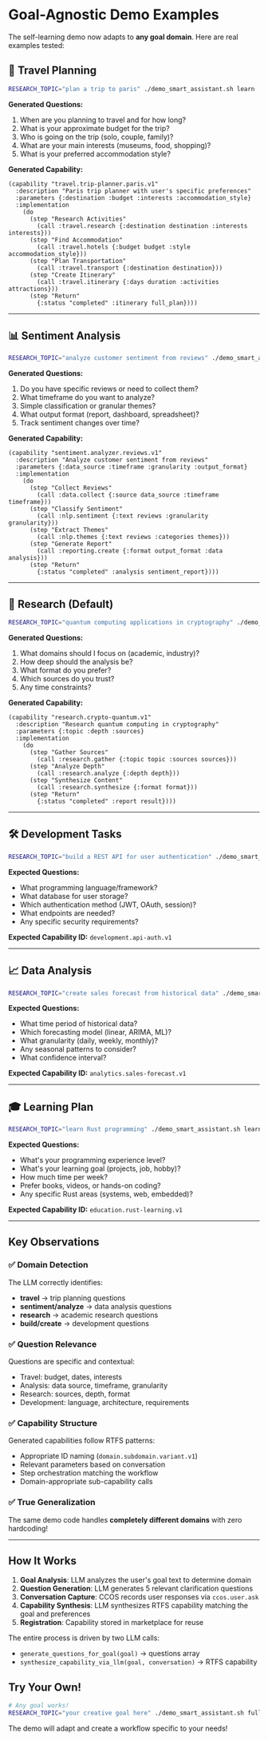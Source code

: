 # Goal-Agnostic Demo Examples

The self-learning demo now adapts to **any goal domain**. Here are real examples tested:

## 🧳 Travel Planning

```bash
RESEARCH_TOPIC="plan a trip to paris" ./demo_smart_assistant.sh learn
```

**Generated Questions:**
1. When are you planning to travel and for how long?
2. What is your approximate budget for the trip?
3. Who is going on the trip (solo, couple, family)?
4. What are your main interests (museums, food, shopping)?
5. What is your preferred accommodation style?

**Generated Capability:**
```rtfs
(capability "travel.trip-planner.paris.v1"
  :description "Paris trip planner with user's specific preferences"
  :parameters {:destination :budget :interests :accommodation_style}
  :implementation
    (do
      (step "Research Activities"
        (call :travel.research {:destination destination :interests interests}))
      (step "Find Accommodation"
        (call :travel.hotels {:budget budget :style accommodation_style}))
      (step "Plan Transportation"
        (call :travel.transport {:destination destination}))
      (step "Create Itinerary"
        (call :travel.itinerary {:days duration :activities attractions}))
      (step "Return"
        {:status "completed" :itinerary full_plan})))
```

---

## 📊 Sentiment Analysis

```bash
RESEARCH_TOPIC="analyze customer sentiment from reviews" ./demo_smart_assistant.sh learn
```

**Generated Questions:**
1. Do you have specific reviews or need to collect them?
2. What timeframe do you want to analyze?
3. Simple classification or granular themes?
4. What output format (report, dashboard, spreadsheet)?
5. Track sentiment changes over time?

**Generated Capability:**
```rtfs
(capability "sentiment.analyzer.reviews.v1"
  :description "Analyze customer sentiment from reviews"
  :parameters {:data_source :timeframe :granularity :output_format}
  :implementation
    (do
      (step "Collect Reviews"
        (call :data.collect {:source data_source :timeframe timeframe}))
      (step "Classify Sentiment"
        (call :nlp.sentiment {:text reviews :granularity granularity}))
      (step "Extract Themes"
        (call :nlp.themes {:text reviews :categories themes}))
      (step "Generate Report"
        (call :reporting.create {:format output_format :data analysis}))
      (step "Return"
        {:status "completed" :analysis sentiment_report})))
```

---

## 🔬 Research (Default)

```bash
RESEARCH_TOPIC="quantum computing applications in cryptography" ./demo_smart_assistant.sh learn
```

**Generated Questions:**
1. What domains should I focus on (academic, industry)?
2. How deep should the analysis be?
3. What format do you prefer?
4. Which sources do you trust?
5. Any time constraints?

**Generated Capability:**
```rtfs
(capability "research.crypto-quantum.v1"
  :description "Research quantum computing in cryptography"
  :parameters {:topic :depth :sources}
  :implementation
    (do
      (step "Gather Sources"
        (call :research.gather {:topic topic :sources sources}))
      (step "Analyze Depth"
        (call :research.analyze {:depth depth}))
      (step "Synthesize Content"
        (call :research.synthesize {:format format}))
      (step "Return"
        {:status "completed" :report result})))
```

---

## 🛠️ Development Tasks

```bash
RESEARCH_TOPIC="build a REST API for user authentication" ./demo_smart_assistant.sh learn
```

**Expected Questions:**
- What programming language/framework?
- What database for user storage?
- Which authentication method (JWT, OAuth, session)?
- What endpoints are needed?
- Any specific security requirements?

**Expected Capability ID:** `development.api-auth.v1`

---

## 📈 Data Analysis

```bash
RESEARCH_TOPIC="create sales forecast from historical data" ./demo_smart_assistant.sh learn
```

**Expected Questions:**
- What time period of historical data?
- Which forecasting model (linear, ARIMA, ML)?
- What granularity (daily, weekly, monthly)?
- Any seasonal patterns to consider?
- What confidence interval?

**Expected Capability ID:** `analytics.sales-forecast.v1`

---

## 🎓 Learning Plan

```bash
RESEARCH_TOPIC="learn Rust programming" ./demo_smart_assistant.sh learn
```

**Expected Questions:**
- What's your programming experience level?
- What's your learning goal (projects, job, hobby)?
- How much time per week?
- Prefer books, videos, or hands-on coding?
- Any specific Rust areas (systems, web, embedded)?

**Expected Capability ID:** `education.rust-learning.v1`

---

## Key Observations

### ✅ Domain Detection
The LLM correctly identifies:
- **travel** → trip planning questions
- **sentiment/analyze** → data analysis questions
- **research** → academic research questions
- **build/create** → development questions

### ✅ Question Relevance
Questions are specific and contextual:
- Travel: budget, dates, interests
- Analysis: data source, timeframe, granularity
- Research: sources, depth, format
- Development: language, architecture, requirements

### ✅ Capability Structure
Generated capabilities follow RTFS patterns:
- Appropriate ID naming (`domain.subdomain.variant.v1`)
- Relevant parameters based on conversation
- Step orchestration matching the workflow
- Domain-appropriate sub-capability calls

### ✅ True Generalization
The same demo code handles **completely different domains** with zero hardcoding!

---

## How It Works

1. **Goal Analysis**: LLM analyzes the user's goal text to determine domain
2. **Question Generation**: LLM generates 5 relevant clarification questions
3. **Conversation Capture**: CCOS records user responses via `ccos.user.ask`
4. **Capability Synthesis**: LLM synthesizes RTFS capability matching the goal and preferences
5. **Registration**: Capability stored in marketplace for reuse

The entire process is driven by two LLM calls:
- `generate_questions_for_goal(goal)` → questions array
- `synthesize_capability_via_llm(goal, conversation)` → RTFS capability

## Try Your Own!

```bash
# Any goal works!
RESEARCH_TOPIC="your creative goal here" ./demo_smart_assistant.sh full
```

The demo will adapt and create a workflow specific to your needs!








